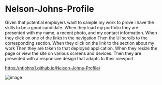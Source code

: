 # Nelson-Johns-Profile
Given that potential employers want to  sample my work to prove I have the skills to be a good candidate.
When they load my portfolio they are presented with my name, a recent photo, and my contact information.
When they click on one of the links in the navigation
Then the UI scrolls to the corresponding section. 
When they click on the link to the section about my work
Then they are taken to that deployed application.
When they resize the page or view the site on various screens and devices.
Then they are presented with a responsive design that adapts to their viewport.

https://ntjohns1.github.io/Nelson-Johns-Profile/

![image](https://user-images.githubusercontent.com/77765270/107842378-bf789100-6d90-11eb-9b5d-7d06bddab49c.png)